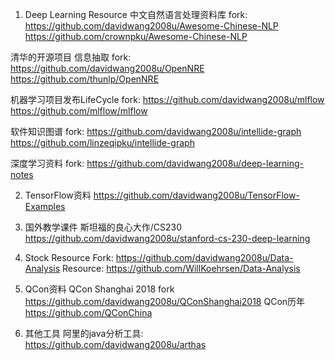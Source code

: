 1. Deep Learning Resource
中文自然语言处理资料库
fork: https://github.com/davidwang2008u/Awesome-Chinese-NLP
https://github.com/crownpku/Awesome-Chinese-NLP

清华的开源项目 信息抽取
fork: https://github.com/davidwang2008u/OpenNRE
https://github.com/thunlp/OpenNRE

机器学习项目发布LifeCycle
fork: https://github.com/davidwang2008u/mlflow
https://github.com/mlflow/mlflow

软件知识图谱
fork: https://github.com/davidwang2008u/intellide-graph
https://github.com/linzeqipku/intellide-graph

深度学习资料
fork: https://github.com/davidwang2008u/deep-learning-notes

2. TensorFlow资料
https://github.com/davidwang2008u/TensorFlow-Examples

3. 国外教学课件
斯坦福的良心大作/CS230 
https://github.com/davidwang2008u/stanford-cs-230-deep-learning




10. Stock Resource
Fork: https://github.com/davidwang2008u/Data-Analysis
Resource: https://github.com/WillKoehrsen/Data-Analysis

11. QCon资料
QCon Shanghai 2018
fork https://github.com/davidwang2008u/QConShanghai2018
QCon历年 https://github.com/QConChina

12. 其他工具
阿里的java分析工具: https://github.com/davidwang2008u/arthas


